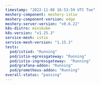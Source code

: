 ```yaml
---
timestamp: "2022-11-08 16:53:59 UTC Tue"
meshery-component: meshery-istio
meshery-component-version: edge
meshery-server-version: "v0.6.22"
k8s-distro: minikube
k8s-version: "v1.25.3"
service-mesh: istio
service-mesh-version: "1.15.3"
tests:
  pod/istiod: "Running"
  pod/istio-egressgateway: "Running"
  pod/istio-ingressgateway:  "Running"
  pod/grafana-addon: "Running"
  pod/prometheus-addon: "Running"
overall-status: "passing"
---
```

